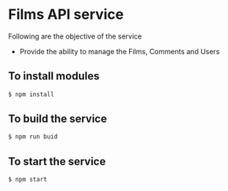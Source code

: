 # Films API service
Following are the objective of the service

- Provide the ability to manage the Films, Comments and Users

## To install modules

```bash
$ npm install
```

## To build the service

```bash
$ npm run buid
```

## To start the service

```bash
$ npm start
```